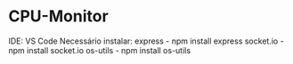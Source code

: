 # CPU-Monitor

IDE: VS Code
Necessário instalar:
express - npm install express
socket.io - npm install socket.io
os-utils - npm install os-utils

